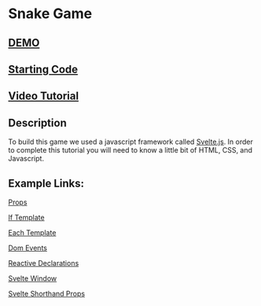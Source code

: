 # Snake Game

## [DEMO](https://phptuts.github.io/snake_game_ty/)

## [Starting Code](https://github.com/phptuts/snake_game_ty/archive/starter-code.zip)

## [Video Tutorial](https://www.youtube.com/watch?v=kMJM6VHdfcc&feature=youtu.be)

## Description

To build this game we used a javascript framework called
[Svelte.js](https://svelte.dev/). In order to complete this tutorial you will
need to know a little bit of HTML, CSS, and Javascript.

## Example Links:

[Props](https://svelte.dev/examples#declaring-props)

[If Template](https://svelte.dev/examples#if-blocks)

[Each Template](https://svelte.dev/examples#each-blocks)

[Dom Events](https://svelte.dev/examples#dom-events)

[Reactive Declarations](https://svelte.dev/examples#reactive-declarations)

[Svelte Window](https://svelte.dev/examples#svelte-window)

[Svelte Shorthand Props](https://svelte.dev/repl/72808c5cdce14fc6862e1661b68d8809?version=3.22.2)

